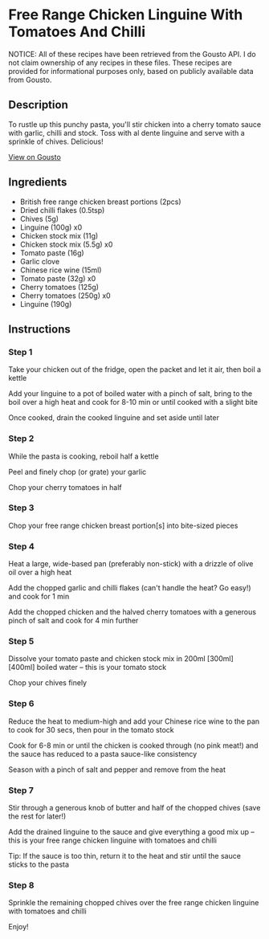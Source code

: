 # Free Range Chicken Linguine With Tomatoes And Chilli

NOTICE: All of these recipes have been retrieved from the Gousto API. I do not claim ownership of any recipes in these files. These recipes are provided for informational purposes only, based on publicly available data from Gousto.

## Description

To rustle up this punchy pasta, you'll stir chicken into a cherry tomato sauce with garlic, chilli and stock. Toss with al dente linguine and serve with a sprinkle of chives. Delicious! 

[View on Gousto](https://www.gousto.co.uk/recipes/cookbook/free-range-chicken-linguine-with-tomatoes-and-chilli)

## Ingredients

- British free range chicken breast portions (2pcs)
- Dried chilli flakes (0.5tsp)
- Chives (5g)
- Linguine (100g) x0
- Chicken stock mix (11g)
- Chicken stock mix (5.5g) x0
- Tomato paste (16g)
- Garlic clove
- Chinese rice wine (15ml)
- Tomato paste (32g) x0
- Cherry tomatoes (125g)
- Cherry tomatoes (250g) x0
- Linguine (190g)

## Instructions


### Step 1

Take your chicken out of the fridge, open the packet and let it air, then boil a kettle

Add your linguine to a pot of boiled water with a pinch of salt, bring to the boil over a high heat and cook for 8-10 min or until cooked with a slight bite

Once cooked, drain the cooked linguine and set aside until later


### Step 2

While the pasta is cooking, reboil half a kettle

Peel and finely chop (or grate) your garlic

Chop your cherry tomatoes in half


### Step 3

Chop your free range chicken breast portion[s] into bite-sized pieces


### Step 4

Heat a large, wide-based pan (preferably non-stick) with a drizzle of olive oil over a high heat

Add the chopped garlic and chilli flakes (can't handle the heat? Go easy!) and cook for 1 min

Add the chopped chicken and the halved cherry tomatoes with a generous pinch of salt and cook for 4 min further


### Step 5

Dissolve your tomato paste and chicken stock mix in 200ml <span class="text-purple">[300ml]</span> <span class="text-danger">[400ml]</span> boiled water – this is your tomato stock

Chop your chives finely


### Step 6

Reduce the heat to medium-high and add your Chinese rice wine to the pan to cook for 30 secs, then pour in the tomato stock

Cook for 6-8 min or until the chicken is cooked through (no pink meat!) and the sauce has reduced to a pasta sauce-like consistency

Season with a pinch of salt and pepper and remove from the heat


### Step 7

Stir through a generous knob of butter and half of the chopped chives (save the rest for later!)

Add the drained linguine to the sauce and give everything a good mix up – this is your free range chicken linguine with tomatoes and chilli

Tip: If the sauce is too thin, return it to the heat and stir until the sauce sticks to the pasta

### Step 8

Sprinkle the remaining chopped chives over the free range chicken linguine with tomatoes and chilli

Enjoy!

